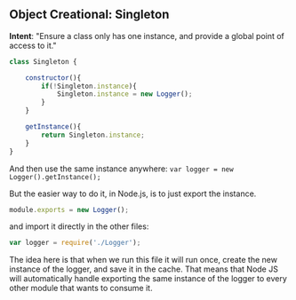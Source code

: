 ## Object Creational: Singleton

**Intent**: "Ensure a class only has one instance, and provide a global point of access to it."

```js
class Singleton {

    constructor(){
        if(!Singleton.instance){
            Singleton.instance = new Logger();
        }
    }

    getInstance(){
        return Singleton.instance;
    }
}
```

And then use the same instance anywhere:
`var logger = new Logger().getInstance();`

But the easier way to do it, in Node.js, is to just export the instance.

```js
module.exports = new Logger();
```

and import it directly in the other files:

```js
var logger = require('./Logger');
```

 The idea here is that when we run this file it will run once, create the new instance of the logger, and save it in the cache. That means that Node JS will automatically handle exporting the same instance of the logger to every other module that wants to consume it. 